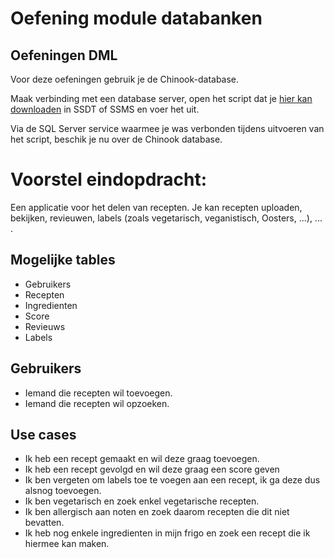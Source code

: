 # Oefening module databanken

## Oefeningen DML

Voor deze oefeningen gebruik je de Chinook-database.

Maak verbinding met een database server, open het script dat je [hier kan downloaden](https://raw.githubusercontent.com/lerocha/chinook-database/master/ChinookDatabase/DataSources/Chinook_SqlServer.sql) in SSDT of SSMS en voer het uit.

Via de SQL Server service waarmee je was verbonden tijdens uitvoeren van het script, beschik je nu over de Chinook database.

# Voorstel eindopdracht:



Een applicatie voor het delen van recepten. Je kan recepten uploaden, bekijken, revieuwen, labels (zoals vegetarisch, veganistisch, Oosters, ...), ... .

## Mogelijke tables

 - Gebruikers
 - Recepten
 - Ingredienten
 - Score
 - Revieuws
 - Labels

## Gebruikers

 - Iemand die recepten wil toevoegen.
 - Iemand die recepten wil opzoeken.

## Use cases

 - Ik heb een recept gemaakt en wil deze graag toevoegen.
 - Ik heb een recept gevolgd en wil deze graag een score geven
 - Ik ben vergeten om labels toe te voegen aan een recept, ik ga deze dus alsnog toevoegen.
 - Ik ben vegetarisch en zoek enkel vegetarische recepten.
 - Ik ben allergisch aan noten en zoek daarom recepten die dit niet bevatten.
 - Ik heb nog enkele ingredienten in mijn frigo en zoek een recept die ik hiermee kan maken.

